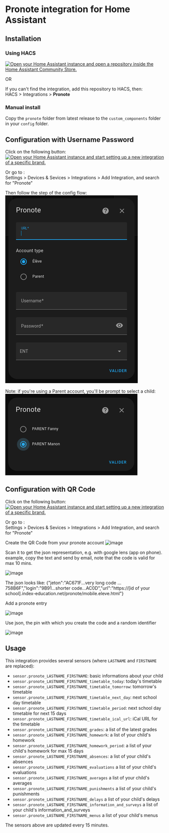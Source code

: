 # Pronote integration for Home Assistant

## Installation

### Using HACS

[![Open your Home Assistant instance and open a repository inside the Home Assistant Community Store.](https://my.home-assistant.io/badges/hacs_repository.svg)](https://my.home-assistant.io/redirect/hacs_repository/?owner=delphiki&repository=hass-pronote&category=integration)

OR

If you can't find the integration, add this repository to HACS, then:  
HACS > Integrations > **Pronote**

### Manual install

Copy the `pronote` folder from latest release to the `custom_components` folder in your `config` folder.

## Configuration with Username Password

Click on the following button:  
[![Open your Home Assistant instance and start setting up a new integration of a specific brand.](https://my.home-assistant.io/badges/brand.svg)](https://my.home-assistant.io/redirect/brand/?brand=pronote)  

Or go to :  
Settings > Devices & Sevices > Integrations > Add Integration, and search for "Pronote"

Then follow the step of the config flow:  
![Pronote config flow](doc/config_flow.png)

Note: if you're using a Parent account, you'll be prompt to select a child:  
![Pronote config flow](doc/config_flow_parent.png)


## Configuration with QR Code

Click on the following button:  
[![Open your Home Assistant instance and start setting up a new integration of a specific brand.](https://my.home-assistant.io/badges/brand.svg)](https://my.home-assistant.io/redirect/brand/?brand=pronote)  

Or go to :  
Settings > Devices & Sevices > Integrations > Add Integration, and search for "Pronote"

Create the QR Code from your pronote account
![image](https://github.com/vingerha/hass-pronote/assets/44190435/93d75362-b9ab-4844-abdf-0df771fd0602)

Scan it to get the json representation, e.g. with google lens (app on phone).
example, copy the text and send by email, note that the code is valid for max 10 mins.

![image](https://github.com/vingerha/hass-pronote/assets/44190435/85d0385f-b4d3-45f2-8192-991eb7da8519)

The json looks like:
{"jeton":"AC671F...very long code ... 758B6F","login":"9B91...shorter code...AC0D","url":"https://[id of your school].index-education.net/pronote/mobile.eleve.html"}

Add a pronote entry

![image](https://github.com/vingerha/hass-pronote/assets/44190435/88043fb7-3ac3-47c8-9ac8-5ce0f6bb0056)

Use json, the pin with which you create the code and a random identifier

![image](https://github.com/vingerha/hass-pronote/assets/44190435/76b68074-2815-46ac-bcdd-24b2299aa9cd)









## Usage

This integration provides several sensors (where `LASTNAME` and `FIRSTNAME` are replaced):
* `sensor.pronote_LASTNAME_FIRSTNAME`: basic informations about your child
* `sensor.pronote_LASTNAME_FIRSTNAME_timetable_today`: today's timetable
* `sensor.pronote_LASTNAME_FIRSTNAME_timetable_tomorrow`: tomorrow's timetable
* `sensor.pronote_LASTNAME_FIRSTNAME_timetable_next_day`: next school day timetable
* `sensor.pronote_LASTNAME_FIRSTNAME_timetable_period`: next school day timetable for next 15 days
* `sensor.pronote_LASTNAME_FIRSTNAME_timetable_ical_url`: iCal URL for the timetable
* `sensor.pronote_LASTNAME_FIRSTNAME_grades`: a list of the latest grades
* `sensor.pronote_LASTNAME_FIRSTNAME_homework`: a list of your child's homework
* `sensor.pronote_LASTNAME_FIRSTNAME_homework_period`: a list of your child's homework for max 15 days
* `sensor.pronote_LASTNAME_FIRSTNAME_absences`: a list of your child's absences
* `sensor.pronote_LASTNAME_FIRSTNAME_evaluations` a list of your child's evaluations
* `sensor.pronote_LASTNAME_FIRSTNAME_averages` a list of your child's averages
* `sensor.pronote_LASTNAME_FIRSTNAME_punishments` a list of your child's punishments
* `sensor.pronote_LASTNAME_FIRSTNAME_delays` a list of your child's delays
* `sensor.pronote_LASTNAME_FIRSTNAME_information_and_surveys` a list of your child's information_and_surveys
* `sensor.pronote_LASTNAME_FIRSTNAME_menus` a list of your child's menus

The sensors above are updated every 15 minutes.
